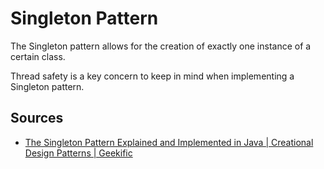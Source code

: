 # Singleton Pattern

The Singleton pattern allows for the creation of exactly one instance of a certain class.

Thread safety is a key concern to keep in mind when implementing a Singleton pattern.

## Sources

- [The Singleton Pattern Explained and Implemented in Java | Creational Design Patterns | Geekific](https://www.youtube.com/watch?v=tSZn4wkBIu8)